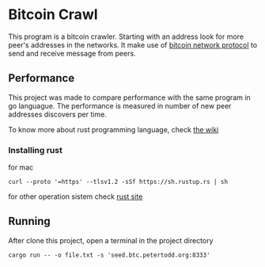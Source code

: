 # Bitcoin Crawl

This program is a bitcoin crawler. Starting with an address look for more peer's addresses in the networks.
It make use of [bitcoin network protocol](https://en.bitcoin.it/wiki/Protocol_documentation) to send and receive message from peers. 

## Performance

This project was made to compare performance with the same program in go languague.
The performance is measured in number of new peer addresses discovers per time.

To know more about rust programming language, check [the wiki](https://github.com/jazminsofiaf/bc-crawl/wiki/About-Rust)

### Installing rust
 for mac
```
curl --proto '=https' --tlsv1.2 -sSf https://sh.rustup.rs | sh
```
for other operation sistem check [rust site](https://www.rust-lang.org/learn/get-started)



## Running

After clone this project, open a terminal in the project directory 
```
cargo run -- -o file.txt -s 'seed.btc.petertodd.org:8333'
```

